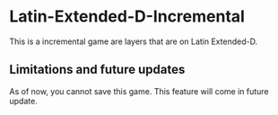 # Latin-Extended-D-Incremental
This is a incremental game are layers that are on Latin Extended-D.
## Limitations and future updates
As of now, you cannot save this game. This feature will come in future update.
